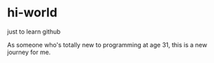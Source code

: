 # hi-world
just to learn github

As someone who's totally new to programming at age 31, this is a new journey for me.
